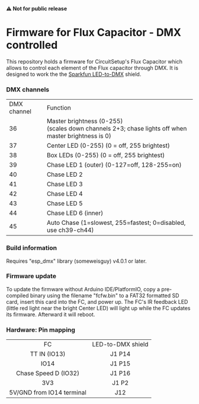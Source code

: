 **&#9888; Not for public release**

# Firmware for Flux Capacitor - DMX controlled

This repository holds a firmware for CircuitSetup's Flux Capacitor which allows to control each element of the Flux capacitor through DMX. It is designed to work the the [Sparkfun LED-to-DMX](https://www.sparkfun.com/products/15110) shield.

### DMX channels

<table>
    <tr><td>DMX channel</td><td>Function</td></tr>
    <tr><td>36</td><td>Master brightness (0-255)<br>(scales down channels 2+3; chase lights off when master brightness is 0)</td></tr>
    <tr><td>37</td><td>Center LED (0-255) (0 = off, 255 brightest)</td></tr>
    <tr><td>38</td><td>Box LEDs   (0-255) (0 = off, 255 brightest)</td></tr>
    <tr><td>39</td><td>Chase LED 1 (outer) (0-127=off, 128-255=on)</td></tr>
    <tr><td>40</td><td>Chase LED 2</td></tr>
    <tr><td>41</td><td>Chase LED 3</td></tr>
    <tr><td>42</td><td>Chase LED 4</td></tr>
    <tr><td>43</td><td>Chase LED 5</td></tr>
    <tr><td>44</td><td>Chase LED 6 (inner)</td></tr>
    <tr><td>45</td><td>Auto Chase (1=slowest, 255=fastest; 0=disabled, use ch39-ch44)</tr>
</table>

### Build information

Requires "esp_dmx" library (someweisguy) v4.0.1 or later.

### Firmware update

To update the firmware without Arduino IDE/PlatformIO, copy a pre-compiled binary using the filename "fcfw.bin" to a FAT32 formatted SD card, insert this card into the FC, and power up. The FC's IR feedback LED (little red light near the bright Center LED) will light up while the FC updates its firmware. Afterward it will reboot.

### Hardware: Pin mapping

<table>
    <tr>
     <td align="center">FC</td><td align="center">LED-to-DMX shield</td>
    </tr>
    <tr>
     <td align="center">TT IN (IO13)</a></td>
     <td align="center">J1 P14</td>
    </tr>
    <tr>
     <td align="center">IO14</td>
     <td align="center">J1 P15</td>
    </tr>
    <tr>
     <td align="center">Chase Speed D (IO32)</td>
     <td align="center">J1 P16</td>
    </tr>
  <tr>
     <td align="center">3V3</td>
     <td align="center">J1 P2</td>
    </tr>
  <tr>
     <td align="center">5V/GND from IO14 terminal</td>
     <td align="center">J12</td>
    </tr>
</table>

